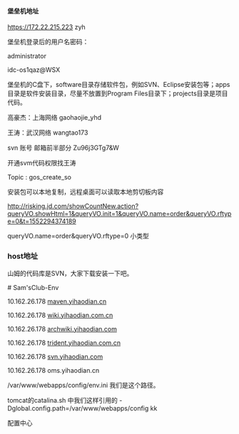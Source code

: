 #### 堡垒机地址

<https://172.22.215.223>  zyh

堡垒机登录后的用户名密码：

administrator

idc-os1qaz@WSX



堡垒机的C盘下，software目录存储软件包，例如SVN、Eclipse安装包等；apps目录是软件安装目录，尽量不放置到Program Files目录下；projects目录是项目代码。

高豪杰：上海网络  gaohaojie_yhd

王涛：武汉网络 wangtao173

svn 账号  邮箱前半部分  Zu96j3GTg7&W 

开通svm代码权限找王涛



Topic : gos_create_so



安装包可以本地复制，远程桌面可以读取本地剪切板内容



http://risking.jd.com/showCountNew.action?queryVO.showHtml=1&queryVO.init=1&queryVO.name=order&queryVO.rftype=0&t=1552294374189

queryVO.name=order&queryVO.rftype=0  小类型

### host地址

山姆的代码库是SVN，大家下载安装一下吧。

\# Sam'sClub-Env

10.162.26.178 [maven.yihaodian.cn](http://maven.yihaodian.cn)

10.162.26.178 [wiki.yihaodian.com.cn](http://wiki.yihaodian.com.cn)

10.162.26.178 [archwiki.yihaodian.com](http://archwiki.yihaodian.com)

10.162.26.178 [trident.yihaodian.com.cn](http://trident.yihaodian.com.cn)

10.162.26.178 [svn.yihaodian.com](http://svn.yihaodian.com)



10.162.26.178 oms.yihaodian.cn



/var/www/webapps/config/env.ini   我们是这个路径。

tomcat的catalina.sh 中我们这样引用的 -Dglobal.config.path=/var/www/webapps/config               																																																																																																																																																																		kk



配置中心



























